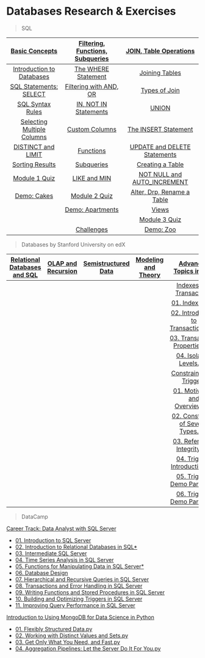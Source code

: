 # Databases Research & Exercises

> SQL

|[Basic Concepts](/sql)        |[Filtering, Functions, Subqueries](/sql)|[JOIN, Table Operations](/sql)|
|:----------------------------:|:--------------------------------------:|:----------------------------:|
|[Introduction to Databases](/sql/introduction-to-databases.sql)|[The WHERE Statement](/sql/the-WHERE-statement.sql)|[Joining Tables](/sql/joining-tables.sql)|
|[SQL Statements: SELECT](/sql/sql-statements-SELECT.sql)|[Filtering with AND, OR](/sql/filtering-with-AND-OR.sql)|[Types of Join](/sql/types-of-join.sql)|
|[SQL Syntax Rules](/sql-syntax-rules.sql)|[IN, NOT IN Statements](/sql/IN-NOT-IN-statements.sql)|[UNION](/sql/UNION.sql)|
|[Selecting Multiple Columns](/sql/selecting-multiple-columns.sql)|[Custom Columns](/sql/custom-columns.sql)|[The INSERT Statement](/sql/the-INSERT-statement.sql)          |
|[DISTINCT and LIMIT](/sql/DISTINCT-and-LIMIT.sql)|[Functions](/sql/functions.sql)|[UPDATE and DELETE Statements](/sql/UPDATE-and-DELETE-statements.sql)|
|[Sorting Results](/sql/sorting-results.sql)|[Subqueries](/sql/subqueries.sql)|[Creating a Table](/sql/creating-a-table.sql)|
|[Module 1 Quiz](/sql/module-1-quiz.sql)|[LIKE and MIN](/sql/LIKE-and-MIN.sql)|[NOT NULL and AUTO_INCREMENT](/sql/NOT-NULL-and-AUTO-INCREMENT.sql)|
|[Demo: Cakes](/sql/demo-cakes.sql)|[Module 2 Quiz](/sql/module-2-quiz.sql)|[Alter, Drp, Rename a Table](/sql/alter-drop-rename-a-table.sql)|
|                              |[Demo: Apartments](/sql/demo-apartments.sql)|[Views](/sql/views.sql)|
|                              |                                    |[Module 3 Quiz](/sql/module-3-quiz.sql)|
||[Challenges](/sql/challenges.sql)                               |[Demo: Zoo](/sql/demo-zoo.sql)|


> Databases by Stanford University on edX

|[Relational Databases and SQL](/sql)|[OLAP and Recursion ](/sql)|[Semistructured Data](/sql)|[Modeling and Theory](/sql)|[Advanced Topics in SQL](/sql)|
|:----------------:|:--------------------:|:------------------:|:---------------:|:---------------:|
| | | | |[Indexes and Transactions]() |
| | | | |[01. Indexes.pdf]() |
| | | | |[02. Introduction to Transactions.pdf]() |
| | | | |[03. Transactions Properties.pdf]() |
| | | | |[04. Isolation Levels.pdf]() |
| | | | |[Constraints and Triggers]() |
| | | | |[01. Motivation and Overview.pdf]() |
| | | | |[02. Constraints of Several Types.pdf]() |
| | | | |[03. Referential Integrity.pdf]() |
| | | | |[04. Triggers Introduction.pdf]() |
| | | | |[05. Triggers Demo Part 1.pdf]() |
| | | | |[06. Triggers Demo Part 2.pdf]() |


> DataCamp

[Career Track: Data Analyst with SQL Server](/Data%20Analyst%20with%20SQL%20Server)
 - [01. Introduction to SQL Server](/Data%20Analyst%20with%20SQL%20Server/01.%20Introduction%20to%20SQL%20Server.sql)
 - [02. Introduction to Relational Databases in SQL*](/Data%20Analyst%20with%20SQL%20Server/02.%20Introduction%20to%20Relational%20Databases%20in%20SQL.sql)
 - [03. Intermediate SQL Server](/Data%20Analyst%20with%20SQL%20Server/03.%20Intermediate%20SQL%20Server.sql)
 - [04. Time Series Analysis in SQL Server](/Data%20Analyst%20with%20SQL%20Server/04.%20Time%20Series%20Analysis%20in%20SQL%20Server.sql)
 - [05. Functions for Manipulating Data in SQL Server*](/Data%20Analyst%20with%20SQL%20Server/05.%20Functions%20for%20Manipulating%20Data%20in%20SQL%20Server.sql)
 - [06. Database Design](/Data%20Analyst%20with%20SQL%20Server/06.%20Database%20Design.sql)
 - [07. Hierarchical and Recursive Queries in SQL Server](/Data%20Analyst%20with%20SQL%20Server/07.%20Hierarchical%20and%20Recursive%20Queries%20in%20SQL%20Server.sql)
 - [08. Transactions and Error Handling in SQL Server](/Data%20Analyst%20with%20SQL%20Server/08.%20Transactions%20and%20Error%20Handling%20in%20SQL%20Server.sql)
 - [09. Writing Functions and Stored Procedures in SQL Server](/Data%20Analyst%20with%20SQL%20Server/09.%20Writing%20Functions%20and%20Stored%20Procedures%20in%20SQL%20Server.sql)
 - [10. Building and Optimizing Triggers in SQL Server](/Data%20Analyst%20with%20SQL%20Server/10.%20Building%20and%20Optimizing%20Triggers%20in%20SQL%20Server.sql)
 - [11. Improving Query Performance in SQL Server](/Data%20Analyst%20with%20SQL%20Server/11.%20Improving%20Query%20Performance%20in%20SQL%20Server.sql)


[Introduction to Using MongoDB for Data Science in Python](/Introduction%20to%20Using%20MongoDB%20for%20Data%20Science%20in%20Py)
 - [01. Flexibly Structured Data.py](/Introduction%20to%20Using%20MongoDB%20for%20Data%20Science%20in%20Py/01.%20Flexibly%20Structured%20Data.py)
 - [02. Working with Distinct Values and Sets.py](/Introduction%20to%20Using%20MongoDB%20for%20Data%20Science%20in%20Py/02.%20Working%20with%20Distinct%20Values%20and%20Sets.py)
 - [03. Get Only What You Need, and Fast.py](/Introduction%20to%20Using%20MongoDB%20for%20Data%20Science%20in%20Py/03.%20Get%20Only%20What%20You%20Need%2C%20and%20Fast.py)
 - [04. Aggregation Pipelines: Let the Server Do It For You.py](/Introduction%20to%20Using%20MongoDB%20for%20Data%20Science%20in%20Py/04.%20Aggregation%20Pipelines:%20Let%20the%20Server%20Do%20It%20For%20You.py)
